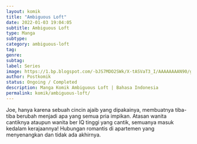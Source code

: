 ```yaml
---
layout: komik
title: "Ambiguous Loft"
date: 2022-01-03 19:04:05
subtitle: Ambiguous Loft
type: Manga
subtype: 
category: ambiguous-loft
tag: 
genre: 
subtag: 
label: Series
image: https://1.bp.blogspot.com/-bJS7MDO2SWk/X-tASVaT3_I/AAAAAAAAN90/gPA0rygvOTQNeNv92YgT4eJP6Fb2iGiyQCLcBGAsYHQ/s72-c/Ambiguous-Lo.jpg
author: Postkomik
status: Ongoing / Completed
description: Manga Komik Ambiguous Loft | Bahasa Indonesia
permalink: komik/ambiguous-loft/
---
```



Joe, hanya karena sebuah cincin ajaib yang dipakainya, membuatnya tiba-tiba berubah menjadi apa yang semua pria impikan. Atasan wanita cantiknya ataupun wanita ber IQ tinggi yang cantik, semuanya masuk kedalam kerajaannya! Hubungan romantis di apartemen yang menyenangkan dan tidak ada akhirnya.
